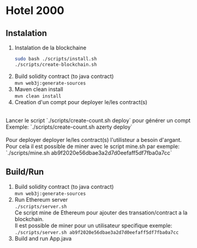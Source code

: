 # Hotel 2000
## Instalation
1) Instalation de la blockchaine <br>
    ``` bash
    sudo bash ./scripts/install.sh
    ./scripts/create-blockchain.sh
    ```
2) Build solidity contract (to java contract) <br>
    `mvn web3j:generate-sources`
3) Maven clean install <br>
    `mvn clean install`
4) Creation d'un compt pour deployer le/les contract(s) <br>
<br>
    Lancer le script `./scripts/create-count.sh <YOUR_PASSWORD> deploy` pour générer un compt <br>
    Exemple: `./scripts/create-count.sh azerty deploy`<br>
    <br>
    Pour deployer deployer le/les contract(s) l'utilisteur a besoin d'argant. <br>
    Pour cela il est possible de miner avec le script mine.sh par exemple: `./scripts/mine.sh ab9f2020e56dbae3a2d7d0eefaff5df7fba0a7cc`  

## Build/Run
1) Build solidity contract (to java contract) <br>
    `mvn web3j:generate-sources` <br>
2) Run Ethereum server <br>
    `./scripts/server.sh` <br>
    Ce script mine de Ethereum pour ajouter des transation/contract a la blockchain. <br>
    Il est possible de miner pour un utilisateur specifique exemple: <br>
    `./scripts/server.sh ab9f2020e56dbae3a2d7d0eefaff5df7fba0a7cc` <br>
3) Build and run App.java